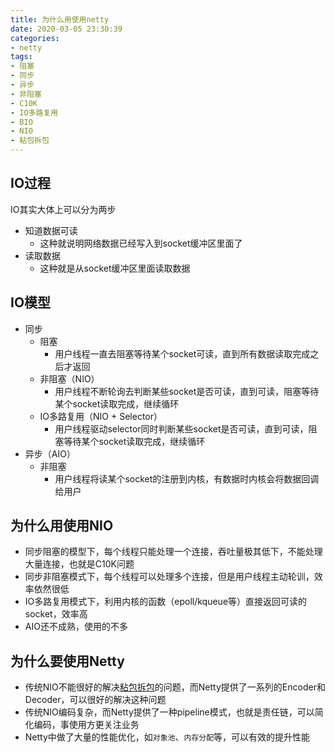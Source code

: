 ```yaml
---
title: 为什么用使用netty
date: 2020-03-05 23:30:39
categories:
- netty
tags:
- 阻塞
- 同步
- 异步
- 非阻塞
- C10K
- IO多路复用
- BIO
- NIO
- 粘包拆包
---
```


## IO过程
IO其实大体上可以分为两步
- 知道数据可读
    - 这种就说明网络数据已经写入到socket缓冲区里面了
- 读取数据
    - 这种就是从socket缓冲区里面读取数据

## IO模型
- 同步
    - 阻塞
        - 用户线程一直去阻塞等待某个socket可读，直到所有数据读取完成之后才返回
    - 非阻塞（NIO）
        - 用户线程不断轮询去判断某些socket是否可读，直到可读，阻塞等待某个socket读取完成，继续循环
    - IO多路复用（NIO + Selector）
        - 用户线程驱动selector同时判断某些socket是否可读，直到可读，阻塞等待某个socket读取完成，继续循环
- 异步（AIO）
    - 非阻塞
        - 用户线程将读某个socket的注册到内核，有数据时内核会将数据回调给用户

## 为什么用使用NIO
- 同步阻塞的模型下，每个线程只能处理一个连接，吞吐量极其低下，不能处理大量连接，也就是C10K问题
- 同步非阻塞模式下，每个线程可以处理多个连接，但是用户线程主动轮训，效率依然很低
- IO多路复用模式下，利用内核的函数（epoll/kqueue等）直接返回可读的socket，效率高
- AIO还不成熟，使用的不多

## 为什么要使用Netty
- 传统NIO不能很好的解决[粘包拆包](https://www.yuhao.pro/2019/09/07/02_%E6%8B%86%E5%8C%85%E7%B2%98%E5%8C%85/)的问题，而Netty提供了一系列的Encoder和Decoder，可以很好的解决这种问题
- 传统NIO编码复杂，而Netty提供了一种pipeline模式，也就是责任链，可以简化编码，事使用方更关注业务
- Netty中做了大量的性能优化，如`对象池`、`内存分配`等，可以有效的提升性能